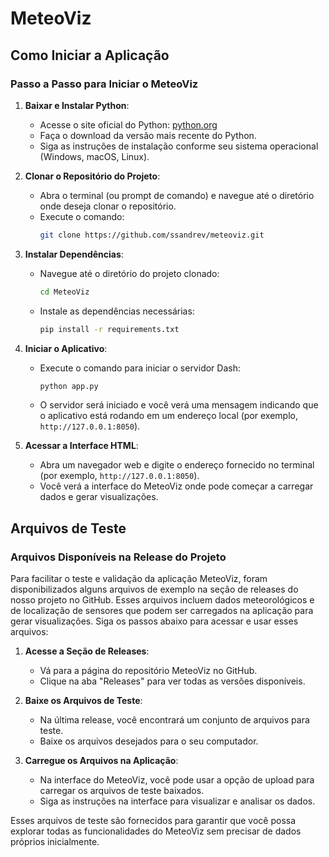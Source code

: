 # MeteoViz

## Como Iniciar a Aplicação

### Passo a Passo para Iniciar o MeteoViz

1. **Baixar e Instalar Python**:
    - Acesse o site oficial do Python: [python.org](https://www.python.org/)
    - Faça o download da versão mais recente do Python.
    - Siga as instruções de instalação conforme seu sistema operacional (Windows, macOS, Linux).

2. **Clonar o Repositório do Projeto**:
    - Abra o terminal (ou prompt de comando) e navegue até o diretório onde deseja clonar o repositório.
    - Execute o comando:
      ```sh
      git clone https://github.com/ssandrev/meteoviz.git
      ```

3. **Instalar Dependências**:
    - Navegue até o diretório do projeto clonado:
      ```sh
      cd MeteoViz
      ```
    - Instale as dependências necessárias:
      ```sh
      pip install -r requirements.txt
      ```

4. **Iniciar o Aplicativo**:
    - Execute o comando para iniciar o servidor Dash:
      ```sh
      python app.py
      ```
    - O servidor será iniciado e você verá uma mensagem indicando que o aplicativo está rodando em um endereço local (por exemplo, `http://127.0.0.1:8050`).

5. **Acessar a Interface HTML**:
    - Abra um navegador web e digite o endereço fornecido no terminal (por exemplo, `http://127.0.0.1:8050`).
    - Você verá a interface do MeteoViz onde pode começar a carregar dados e gerar visualizações.

## Arquivos de Teste

### Arquivos Disponíveis na Release do Projeto

Para facilitar o teste e validação da aplicação MeteoViz, foram disponibilizados alguns arquivos de exemplo na seção de releases do nosso projeto no GitHub. Esses arquivos incluem dados meteorológicos e de localização de sensores que podem ser carregados na aplicação para gerar visualizações. Siga os passos abaixo para acessar e usar esses arquivos:

1. **Acesse a Seção de Releases**:
    - Vá para a página do repositório MeteoViz no GitHub.
    - Clique na aba "Releases" para ver todas as versões disponíveis.

2. **Baixe os Arquivos de Teste**:
    - Na última release, você encontrará um conjunto de arquivos para teste.
    - Baixe os arquivos desejados para o seu computador.

3. **Carregue os Arquivos na Aplicação**:
    - Na interface do MeteoViz, você pode usar a opção de upload para carregar os arquivos de teste baixados.
    - Siga as instruções na interface para visualizar e analisar os dados.

Esses arquivos de teste são fornecidos para garantir que você possa explorar todas as funcionalidades do MeteoViz sem precisar de dados próprios inicialmente.
